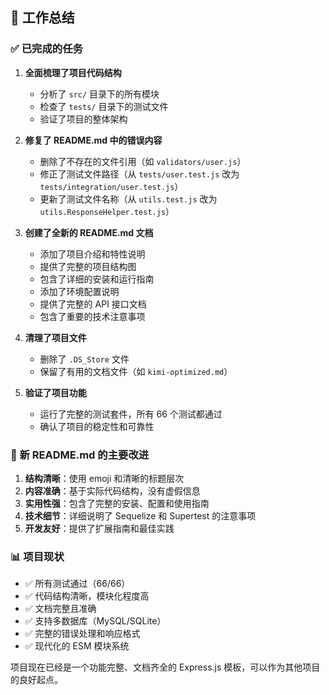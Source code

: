 ## 🎯 工作总结

### ✅ 已完成的任务

1. **全面梳理了项目代码结构**
   - 分析了 `src/` 目录下的所有模块
   - 检查了 `tests/` 目录下的测试文件
   - 验证了项目的整体架构

2. **修复了 README.md 中的错误内容**
   - 删除了不存在的文件引用（如 `validators/user.js`）
   - 修正了测试文件路径（从 `tests/user.test.js` 改为 `tests/integration/user.test.js`）
   - 更新了测试文件名称（从 `utils.test.js` 改为 `utils.ResponseHelper.test.js`）

3. **创建了全新的 README.md 文档**
   - 添加了项目介绍和特性说明
   - 提供了完整的项目结构图
   - 包含了详细的安装和运行指南
   - 添加了环境配置说明
   - 提供了完整的 API 接口文档
   - 包含了重要的技术注意事项

4. **清理了项目文件**
   - 删除了 `.DS_Store` 文件
   - 保留了有用的文档文件（如 `kimi-optimized.md`）

5. **验证了项目功能**
   - 运行了完整的测试套件，所有 66 个测试都通过
   - 确认了项目的稳定性和可靠性

### 🎯 新 README.md 的主要改进

1. **结构清晰**：使用 emoji 和清晰的标题层次
2. **内容准确**：基于实际代码结构，没有虚假信息
3. **实用性强**：包含了完整的安装、配置和使用指南
4. **技术细节**：详细说明了 Sequelize 和 Supertest 的注意事项
5. **开发友好**：提供了扩展指南和最佳实践

### 📊 项目现状

- ✅ 所有测试通过（66/66）
- ✅ 代码结构清晰，模块化程度高
- ✅ 文档完整且准确
- ✅ 支持多数据库（MySQL/SQLite）
- ✅ 完整的错误处理和响应格式
- ✅ 现代化的 ESM 模块系统

项目现在已经是一个功能完整、文档齐全的 Express.js 模板，可以作为其他项目的良好起点。
